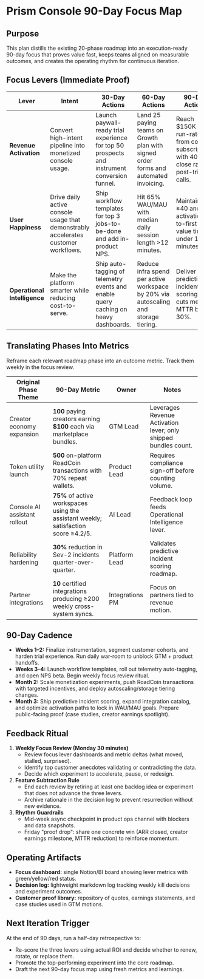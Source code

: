 # Prism Console 90-Day Focus Map

## Purpose
This plan distills the existing 20-phase roadmap into an execution-ready 90-day focus that proves value fast, keeps teams aligned on measurable outcomes, and creates the operating rhythm for continuous iteration.

## Focus Levers (Immediate Proof)
| Lever | Intent | 30-Day Actions | 60-Day Actions | 90-Day Actions | Leading Indicators |
| --- | --- | --- | --- | --- | --- |
| **Revenue Activation** | Convert high-intent pipeline into monetized console usage. | Launch paywall-ready trial experience for top 50 prospects and instrument conversion funnel. | Land 25 paying teams on Growth plan with signed order forms and automated invoicing. | Reach $150K ARR run-rate from console subscriptions with 40% close rate on post-trial calls. | Trial-to-paid conversion %, ARR run-rate, sales cycle length. |
| **User Happiness** | Drive daily active console usage that demonstrably accelerates customer workflows. | Ship workflow templates for top 3 jobs-to-be-done and add in-product NPS. | Hit 65% WAU/MAU with median daily session length >12 minutes. | Maintain NPS ≥40 and cut activation-to-first-value time under 15 minutes. | WAU/MAU, activation time, NPS, support ticket volume. |
| **Operational Intelligence** | Make the platform smarter while reducing cost-to-serve. | Ship auto-tagging of telemetry events and enable query caching on heavy dashboards. | Reduce infra spend per active workspace by 20% via autoscaling and storage tiering. | Deliver predictive incident scoring that cuts median MTTR by 30%. | Infra cost per active workspace, cache hit rate, MTTR, anomaly detection precision. |

## Translating Phases Into Metrics
Reframe each relevant roadmap phase into an outcome metric. Track them weekly in the focus review.

| Original Phase Theme | 90-Day Metric | Owner | Notes |
| --- | --- | --- | --- |
| Creator economy expansion | **100** paying creators earning **$100** each via marketplace bundles. | GTM Lead | Leverages Revenue Activation lever; only shipped bundles count. |
| Token utility launch | **500** on-platform RoadCoin transactions with 70% repeat wallets. | Product Lead | Requires compliance sign-off before counting volume. |
| Console AI assistant rollout | **75%** of active workspaces using the assistant weekly; satisfaction score ≥4.2/5. | AI Lead | Feedback loop feeds Operational Intelligence lever. |
| Reliability hardening | **30%** reduction in Sev-2 incidents quarter-over-quarter. | Platform Lead | Validates predictive incident scoring roadmap. |
| Partner integrations | **10** certified integrations producing ≥200 weekly cross-system syncs. | Integrations PM | Focus on partners tied to revenue motion. |

## 90-Day Cadence
- **Weeks 1–2:** Finalize instrumentation, segment customer cohorts, and harden trial experience. Run daily war-room to unblock GTM + product handoffs.
- **Weeks 3–4:** Launch workflow templates, roll out telemetry auto-tagging, and open NPS beta. Begin weekly focus review ritual.
- **Month 2:** Scale monetization experiments, push RoadCoin transactions with targeted incentives, and deploy autoscaling/storage tiering changes.
- **Month 3:** Ship predictive incident scoring, expand integration catalog, and optimize activation paths to lock in WAU/MAU goals. Prepare public-facing proof (case studies, creator earnings spotlight).

## Feedback Ritual
1. **Weekly Focus Review (Monday 30 minutes)**
   - Review focus lever dashboards and metric deltas (what moved, stalled, surprised).
   - Identify top customer anecdotes validating or contradicting the data.
   - Decide which experiment to accelerate, pause, or redesign.
2. **Feature Subtraction Rule**
   - End each review by retiring at least one backlog idea or experiment that does not advance the three levers.
   - Archive rationale in the decision log to prevent resurrection without new evidence.
3. **Rhythm Guardrails**
   - Mid-week async checkpoint in product ops channel with blockers and data snapshots.
   - Friday "proof drop": share one concrete win (ARR closed, creator earnings milestone, MTTR reduction) to reinforce momentum.

## Operating Artifacts
- **Focus dashboard:** single Notion/BI board showing lever metrics with green/yellow/red status.
- **Decision log:** lightweight markdown log tracking weekly kill decisions and experiment outcomes.
- **Customer proof library:** repository of quotes, earnings statements, and case studies used in GTM motions.

## Next Iteration Trigger
At the end of 90 days, run a half-day retrospective to:
- Re-score the three levers using actual ROI and decide whether to renew, rotate, or replace them.
- Promote the top-performing experiment into the core roadmap.
- Draft the next 90-day focus map using fresh metrics and learnings.
